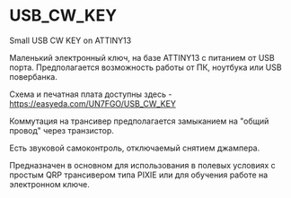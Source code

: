 # USB_CW_KEY
Small USB CW KEY on ATTINY13

Маленький электронный ключ, на базе ATTINY13 с питанием от USB порта.
Предполагается возможность работы от ПК, ноутбука или USB повербанка.

Схема и печатная плата доступны здесь - https://easyeda.com/UN7FGO/USB_CW_KEY

Коммутация на трансивер предполагается замыканием на "общий провод" через транзистор.

Есть звуковой самоконтроль, отключаемый снятием джампера.

Предназначен в основном для использования в полевых условиях с простым QRP трансивером типа PIXIE или для обучения работе на электронном ключе.
